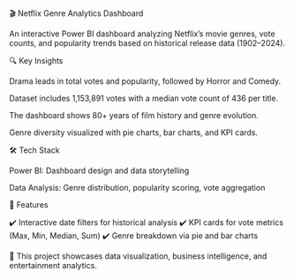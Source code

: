 🎬 Netflix Genre Analytics Dashboard

An interactive Power BI dashboard analyzing Netflix’s movie genres, vote counts, and popularity trends based on historical release data (1902–2024).

🔍 Key Insights

Drama leads in total votes and popularity, followed by Horror and Comedy.

Dataset includes 1,153,891 votes with a median vote count of 436 per title.

The dashboard shows 80+ years of film history and genre evolution.

Genre diversity visualized with pie charts, bar charts, and KPI cards.

🛠️ Tech Stack

Power BI: Dashboard design and data storytelling

Data Analysis: Genre distribution, popularity scoring, vote aggregation

📂 Features

✔️ Interactive date filters for historical analysis
✔️ KPI cards for vote metrics (Max, Min, Median, Sum)
✔️ Genre breakdown via pie and bar charts

📌 This project showcases data visualization, business intelligence, and entertainment analytics.
